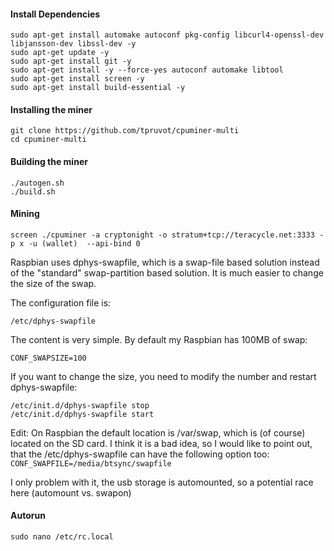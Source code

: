 #### Install Dependencies
```
sudo apt-get install automake autoconf pkg-config libcurl4-openssl-dev libjansson-dev libssl-dev -y 
sudo apt-get update -y
sudo apt-get install git -y
sudo apt-get install -y --force-yes autoconf automake libtool
sudo apt-get install screen -y
sudo apt-get install build-essential -y
```

#### Installing the miner
```
git clone https://github.com/tpruvot/cpuminer-multi
cd cpuminer-multi
```

#### Building the miner
```
./autogen.sh
./build.sh
```

#### Mining
```
screen ./cpuminer -a cryptonight -o stratum+tcp://teracycle.net:3333 -p x -u (wallet)  --api-bind 0
```

Raspbian uses dphys-swapfile, which is a swap-file based solution instead of the "standard" swap-partition based solution. 
It is much easier to change the size of the swap.

The configuration file is:
```
/etc/dphys-swapfile 
```

The content is very simple. By default my Raspbian has 100MB of swap:
```
CONF_SWAPSIZE=100
```
If you want to change the size, you need to modify the number and restart dphys-swapfile:
```
/etc/init.d/dphys-swapfile stop
/etc/init.d/dphys-swapfile start
```

Edit: On Raspbian the default location is /var/swap, which is (of course) located on the SD card. I think it is a bad idea, so I would like to point out, that the /etc/dphys-swapfile can have the following option too: ```CONF_SWAPFILE=/media/btsync/swapfile```

I only problem with it, the usb storage is automounted, so a potential race here (automount vs. swapon)

#### Autorun
```
sudo nano /etc/rc.local
```